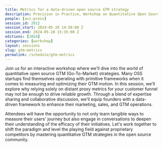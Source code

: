 ```yaml
---
title: Metrics for a data-driven open source GTM strategy
description: Precision in Practice, Workshop on Quantitative Open Source Go To Market
people: [avi-press]
session_id: 2812
session_start: 2024-05-28 14:50:00 Z
session_end: 2024-05-28 15:35:00 Z
editions: [2024]
categories: [workshop]
layout: sessions
slug: gtm-metrics
permalink: /schedule/gtm-metrics
---
```


Join us for an interactive workshop where we'll dive into the world of quantitative open source 
GTM (Go-To-Market) strategies. Many OSS startups find themselves operating with primitive frameworks 
when it comes to measuring and optimizing their GTM motion. In this session, we'll explore why relying 
solely on distant proxy metrics for your customer funnel may not be enough to drive reliable growth. 
Through a blend of expertise sharing and collaborative discussion, we'll equip founders with a data-driven 
framework to enhance their marketing, sales, and GTM operations.

Attendees will have the opportunity to 
not only learn tangible ways to measure their users' journey but also engage in conversations to deepen 
their understanding of the efficacy of their initiatives. Let's work together to shift the paradigm and 
level the playing field against proprietary competitors by mastering quantitative GTM strategies in the 
open source community.